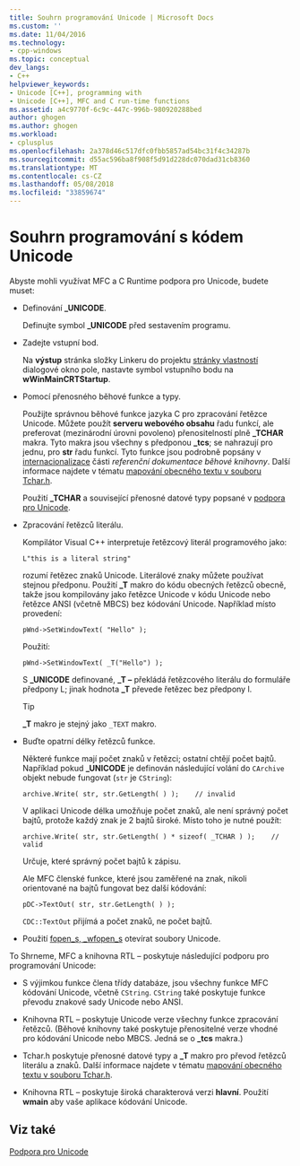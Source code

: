 ```yaml
---
title: Souhrn programování Unicode | Microsoft Docs
ms.custom: ''
ms.date: 11/04/2016
ms.technology:
- cpp-windows
ms.topic: conceptual
dev_langs:
- C++
helpviewer_keywords:
- Unicode [C++], programming with
- Unicode [C++], MFC and C run-time functions
ms.assetid: a4c9770f-6c9c-447c-996b-980920288bed
author: ghogen
ms.author: ghogen
ms.workload:
- cplusplus
ms.openlocfilehash: 2a378d46c517dfc0fbb5857ad54bc31f4c34287b
ms.sourcegitcommit: d55ac596ba8f908f5d91d228dc070dad31cb8360
ms.translationtype: MT
ms.contentlocale: cs-CZ
ms.lasthandoff: 05/08/2018
ms.locfileid: "33859674"
---
```

# <a name="unicode-programming-summary"></a>Souhrn programování s kódem Unicode
Abyste mohli využívat MFC a C Runtime podpora pro Unicode, budete muset:  
  
-   Definování **_UNICODE**.  
  
     Definujte symbol **_UNICODE** před sestavením programu.  
  
-   Zadejte vstupní bod.  
  
     Na **výstup** stránka složky Linkeru do projektu [stránky vlastností](../ide/property-pages-visual-cpp.md) dialogové okno pole, nastavte symbol vstupního bodu na **wWinMainCRTStartup**.  
  
-   Pomocí přenosného běhové funkce a typy.  
  
     Použijte správnou běhové funkce jazyka C pro zpracování řetězce Unicode. Můžete použít **serveru webového obsahu** řadu funkcí, ale preferovat (mezinárodní úrovni povoleno) přenositelností plně **_TCHAR** makra. Tyto makra jsou všechny s předponou **_tcs**; se nahrazují pro jednu, pro **str** řadu funkcí. Tyto funkce jsou podrobně popsány v [internacionalizace](../c-runtime-library/internationalization.md) části *referenční dokumentace běhové knihovny*. Další informace najdete v tématu [mapování obecného textu v souboru Tchar.h](../text/generic-text-mappings-in-tchar-h.md).  
  
     Použití **_TCHAR** a související přenosné datové typy popsané v [podpora pro Unicode](../text/support-for-unicode.md).  
  
-   Zpracování řetězců literálu.  
  
     Kompilátor Visual C++ interpretuje řetězcový literál programového jako:  
  
    ```  
    L"this is a literal string"  
    ```  
  
     rozumí řetězec znaků Unicode. Literálové znaky můžete používat stejnou předponu. Použití **_T** makro do kódu obecných řetězců obecně, takže jsou kompilovány jako řetězce Unicode v kódu Unicode nebo řetězce ANSI (včetně MBCS) bez kódování Unicode. Například místo provedení:  
  
    ```  
    pWnd->SetWindowText( "Hello" );  
    ```  
  
     Použití:  
  
    ```  
    pWnd->SetWindowText( _T("Hello") );  
    ```  
  
     S **_UNICODE** definované, **_T –** překládá řetězcového literálu do formuláře předpony L; jinak hodnota **_T** převede řetězec bez předpony l.  
  
    > [!TIP]
    >  **_T** makro je stejný jako `_TEXT` makro.  
  
-   Buďte opatrní délky řetězců funkce.  
  
     Některé funkce mají počet znaků v řetězci; ostatní chtějí počet bajtů. Například pokud **_UNICODE** je definován následující volání do `CArchive` objekt nebude fungovat (`str` je `CString`):  
  
    ```  
    archive.Write( str, str.GetLength( ) );    // invalid  
    ```  
  
     V aplikaci Unicode délka umožňuje počet znaků, ale není správný počet bajtů, protože každý znak je 2 bajtů široké. Místo toho je nutné použít:  
  
    ```  
    archive.Write( str, str.GetLength( ) * sizeof( _TCHAR ) );    // valid  
    ```  
  
     Určuje, které správný počet bajtů k zápisu.  
  
     Ale MFC členské funkce, které jsou zaměřené na znak, nikoli orientované na bajtů fungovat bez další kódování:  
  
    ```  
    pDC->TextOut( str, str.GetLength( ) );  
    ```  
  
     `CDC::TextOut` přijímá a počet znaků, ne počet bajtů.  
  
-   Použití [fopen_s, _wfopen_s](../c-runtime-library/reference/fopen-s-wfopen-s.md) otevírat soubory Unicode.  
  
 To Shrneme, MFC a knihovna RTL – poskytuje následující podporu pro programování Unicode:  
  
-   S výjimkou funkce člena třídy databáze, jsou všechny funkce MFC kódování Unicode, včetně `CString`. `CString` také poskytuje funkce převodu znakové sady Unicode nebo ANSI.  
  
-   Knihovna RTL – poskytuje Unicode verze všechny funkce zpracování řetězců. (Běhové knihovny také poskytuje přenositelné verze vhodné pro kódování Unicode nebo MBCS. Jedná se o **_tcs** makra.)  
  
-   Tchar.h poskytuje přenosné datové typy a **_T** makro pro převod řetězců literálu a znaků. Další informace najdete v tématu [mapování obecného textu v souboru Tchar.h](../text/generic-text-mappings-in-tchar-h.md).  
  
-   Knihovna RTL – poskytuje široká charakterová verzi **hlavní**. Použití **wmain** aby vaše aplikace kódování Unicode.  
  
## <a name="see-also"></a>Viz také  
 [Podpora pro Unicode](../text/support-for-unicode.md)
